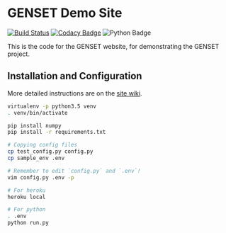# GENSET Demo Site

[![Build Status][travisbadge]][travis]
[![Codacy Badge][codacybadge]][codacy]
![Python Badge][pythonbadge]

This is the code for the GENSET website, for demonstrating the GENSET project.

## Installation and Configuration

More detailed instructions are on the [site wiki][install+config].

```bash
virtualenv -p python3.5 venv
. venv/bin/activate

pip install numpy
pip install -r requirements.txt

# Copying config files
cp test_config.py config.py
cp sample_env .env

# Remember to edit `config.py` and `.env`!
vim config.py .env -p

# For heroku
heroku local

# For python
. .env
python run.py
```

[install+config]: https://github.com/cheukyin699/genset-demo-site/wiki/Installation-and-Configuration
[travisbadge]: https://img.shields.io/travis/cheukyin699/genset-demo-site.svg
[travis]: https://travis-ci.org/cheukyin699/genset-demo-site
[codacybadge]: https://img.shields.io/codacy/grade/feac75edbe5241eaa206de597efb38ef.svg
[codacy]: https://www.codacy.com/app/chucksys88/genset-demo-site?utm_source=github.com&amp;utm_medium=referral&amp;utm_content=cheukyin699/genset-demo-site&amp;utm_campaign=Badge_Grade
[pythonbadge]: https://img.shields.io/badge/python-3.5%203.6-blue.svg